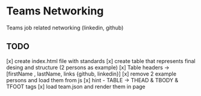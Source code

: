 # Teams Networking

Teams job related networking (linkedin, github)

## TODO

[x] create index.html file with standards
[x] create table that represents final desing and structure (2 persons as example)
[x] Table headers -> [firstName , lastName, links {github, linkedin}]
[x] remove 2 example persons and load them from js
[x] hint - TABLE -> THEAD & TBODY & TFOOT tags
[x] load team.json and render them in page